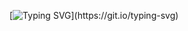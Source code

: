<!-- ### Hi there 👋 -->

[![Typing SVG](https://readme-typing-svg.herokuapp.com?color=%2336BCF7&lines=_.-._.-._+G.M.N.S.A+_.-._.-._)](https://git.io/typing-svg)

<!--
**GMNSA/GMNSA** is a ✨ _special_ ✨ repository because its `README.md` (this file) appears on your GitHub profile.

Here are some ideas to get you started:

- 🔭 I’m currently working on ...
- 🌱 I’m currently learning ...
- 👯 I’m looking to collaborate on ...
- 🤔 I’m looking for help with ...
- 💬 Ask me about ...
- 📫 How to reach me: ...
- 😄 Pronouns: ...
- ⚡ Fun fact: ...
-->
